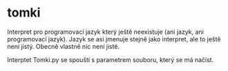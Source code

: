 tomki
=====

Interpret pro programovací jazyk který ještě neexistuje (ani jazyk, ani programovací jazyk).
Jazyk se asi jmenuje stejně jako interpret, ale to ještě není jistý. Obecně vlastně nic není jisté.

Interptet Tomki.py se spouští s parametrem souboru, který se má načíst.